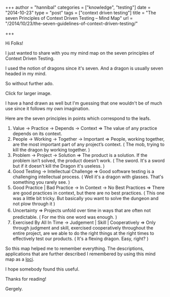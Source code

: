 +++
author = "hannibal"
categories = ["knowledge", "testing"]
date = "2014-10-23"
type = "post"
tags = ["context driven testing"]
title = "The seven Principles of Context Driven Testing – Mind Map"
url = "/2014/10/23/the-seven-guidelines-of-context-driven-testing/"

+++

Hi Folks!

I just wanted to share with you my mind map on the seven principles of Context Driven Testing.

I used the notion of dragons since it's seven. And a dragon is usually seven headed in my mind.

So without further ado.

Click for larger image.

I have a hand drawn as well but I'm guessing that one wouldn't be of much use since it follows my own imagination.

Here are the seven principles in points which correspond to the leafs.

  1. Value -> Practice -> Depends -> Context => The value of any practice depends on its context.
  2. People -> Working -> Together -> Important => People, working together, are the most important part of any project’s context. ( The mob, trying to kill the dragon by working together. )
  3. Problem -> Project -> Solution => The product is a solution. If the problem isn’t solved, the product doesn’t work. ( The sword. It's a sword but if it doesn't kill the Dragon it's useless. )
  4. Good Testing -> Intellectual Challenge => Good software testing is a challenging intellectual process. ( Well it's a dragon with glasses. That's something you rarely see. )
  5. Good Practice | Bad Practice -> In Context -> No Best Practices => There are good practices in context, but there are no best practices. ( This one was a little bit tricky. But basically you want to solve the dungeon and not plow through it )
  6. Uncertainty => <span style="font-size: 14px; line-height: 1.8em;">Projects unfold over time in ways that are often not predictable. ( For me this one word was enough. )</span>
  7. Exercised By All In Time -> Judgement | Skill | Cooperatively => Only through judgment and skill, exercised cooperatively throughout the entire project, are we able to do the right things at the right times to effectively test our products. ( It's a flexing dragon. Easy, right? )

So this map helped me to remember everything. The descriptions, applications that are further described I remembered by using this mind map as a <a href="http://en.wikipedia.org/wiki/Method_of_loci" target="_blank">loci</a>.

I hope somebody found this useful.

Thanks for reading!

Gergely.

